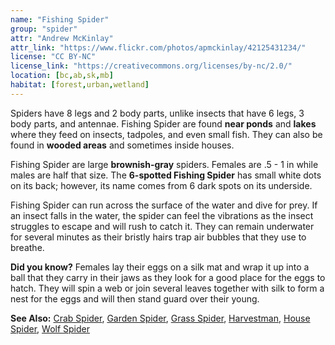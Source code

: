 ```yaml
---
name: "Fishing Spider"
group: "spider"
attr: "Andrew McKinlay"
attr_link: "https://www.flickr.com/photos/apmckinlay/42125431234/"
license: "CC BY-NC"
license_link: "https://creativecommons.org/licenses/by-nc/2.0/"
location: [bc,ab,sk,mb]
habitat: [forest,urban,wetland]
---
```

Spiders have 8 legs and 2 body parts, unlike insects that have 6 legs, 3 body parts, and antennae. Fishing Spider are found **near ponds** and **lakes** where they feed on insects, tadpoles, and even small fish. They can also be found in **wooded areas** and sometimes inside houses.

Fishing Spider are large **brownish-gray** spiders. Females are .5 - 1 in while males are half that size.  The **6-spotted Fishing Spider** has small white dots on its back; however, its name comes from 6 dark spots on its underside.

Fishing Spider can run across the surface of the water and dive for prey. If an insect falls in the water, the spider can feel the vibrations as the insect struggles to escape and will rush to catch it. They can remain underwater for several minutes as their bristly hairs trap air bubbles that they use to breathe.

**Did you know?**  Females lay their eggs on a silk mat and wrap it up into a ball that they carry in their jaws as they look for a good place for the eggs to hatch. They will spin a web or join several leaves together with silk to form a nest for the eggs and will then stand guard over their young.

<!-- generated, do not edit -->
**See Also:**
[Crab Spider](/insects/crabspid),
[Garden Spider](/insects/gardspid),
[Grass Spider](/insects/gras_spid),
[Harvestman](/insects/harvest),
[House Spider](/insects/houspid),
[Wolf Spider](/insects/wolfspid)
